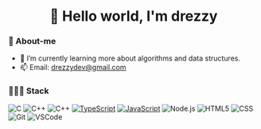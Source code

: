 <h1 align=center> 👋 Hello world, I'm drezzy </h1> 

### 🚀 About-me

- 📒 I’m currently learning more about algorithms and data structures.
- 📫 Email: drezzydev@gmail.com

### 🧑🏽‍💻 Stack
![C](https://img.shields.io/badge/-C-000?&logo=C&logoColor=007ACC)
![C++](https://img.shields.io/badge/-C++-000?&logo=cplusplus&logoColor=007ACC)
![C++](https://img.shields.io/badge/-Rust-000?&logo=rust&logoColor=FF6E00)
[![TypeScript](https://img.shields.io/badge/-TypeScript-000?&logo=TypeScript&logoColor=007ACC)](https://github.com/AlvaroIsrael?tab=repositories&q=&type=&language=typescript)
[![JavaScript](https://img.shields.io/badge/-JavaScript-000?&logo=JavaScript&logoColor=ddc508)](https://github.com/AlvaroIsrael?tab=repositories&q=&type=&language=javascript)
![Node.js](https://img.shields.io/badge/-Node-000?&logo=node.js)
![HTML5](https://img.shields.io/badge/-HTML5-000?&logo=html5&logoColor=E34F26)
![CSS](https://img.shields.io/badge/-CSS-000?&logo=css3&logoColor=1572B6)
![Git](https://img.shields.io/badge/-Git-000?&logo=git&logoColor=F05032)
![VSCode](https://img.shields.io/badge/-VSCode-000?&logo=Visual%20Studio%20Code&logoColor=007ACC)
